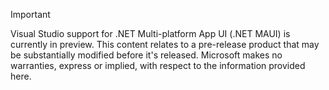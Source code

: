 > [!IMPORTANT]
> Visual Studio support for .NET Multi-platform App UI (.NET MAUI) is currently in preview.
> This content relates to a pre-release product that may be substantially modified before it's released. Microsoft makes no warranties, express or implied, with respect to the information provided here.
